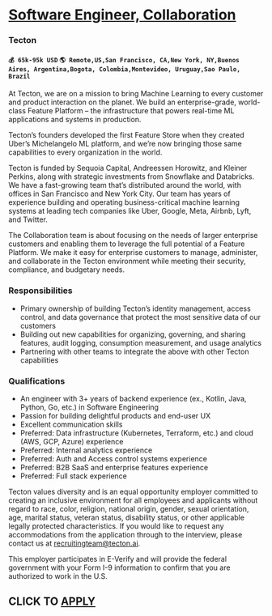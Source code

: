 # [Software Engineer, Collaboration](https://www.remotewlb.com/apply/software-engineer-collaboration)  
### Tecton  
#### `💰 65k-95k USD` `🌎 Remote,US,San Francisco, CA,New York, NY,Buenos Aires, Argentina,Bogota, Colombia,Montevideo, Uruguay,Sao Paulo, Brazil`  

At Tecton, we are on a mission to bring Machine Learning to every customer and product interaction on the planet. We build an enterprise-grade, world-class Feature Platform – the infrastructure that powers real-time ML applications and systems in production.

  

Tecton’s founders developed the first Feature Store when they created Uber’s Michelangelo ML platform, and we’re now bringing those same capabilities to every organization in the world.

  

Tecton is funded by Sequoia Capital, Andreessen Horowitz, and Kleiner Perkins, along with strategic investments from Snowflake and Databricks. We have a fast-growing team that’s distributed around the world, with offices in San Francisco and New York City. Our team has years of experience building and operating business-critical machine learning systems at leading tech companies like Uber, Google, Meta, Airbnb, Lyft, and Twitter.

  

The Collaboration team is about focusing on the needs of larger enterprise customers and enabling them to leverage the full potential of a Feature Platform. We make it easy for enterprise customers to manage, administer, and collaborate in the Tecton environment while meeting their security, compliance, and budgetary needs.

### Responsibilities

  * Primary ownership of building Tecton’s identity management, access control, and data governance that protect the most sensitive data of our customers
  * Building out new capabilities for organizing, governing, and sharing features, audit logging, consumption measurement, and usage analytics
  * Partnering with other teams to integrate the above with other Tecton capabilities

### Qualifications

  * An engineer with 3+ years of backend experience (ex., Kotlin, Java, Python, Go, etc.) in Software Engineering
  * Passion for building delightful products and end-user UX
  * Excellent communication skills
  * Preferred: Data infrastructure (Kubernetes, Terraform, etc.) and cloud (AWS, GCP, Azure) experience
  * Preferred: Internal analytics experience
  * Preferred: Auth and Access control systems experience
  * Preferred: B2B SaaS and enterprise features experience
  * Preferred: Full stack experience

Tecton values diversity and is an equal opportunity employer committed to creating an inclusive environment for all employees and applicants without regard to race, color, religion, national origin, gender, sexual orientation, age, marital status, veteran status, disability status, or other applicable legally protected characteristics. If you would like to request any accommodations from the application through to the interview, please contact us at recruitingteam@tecton.ai.

  

This employer participates in E-Verify and will provide the federal government with your Form I-9 information to confirm that you are authorized to work in the U.S.

  
## CLICK TO [APPLY](https://www.remotewlb.com/apply/software-engineer-collaboration)

